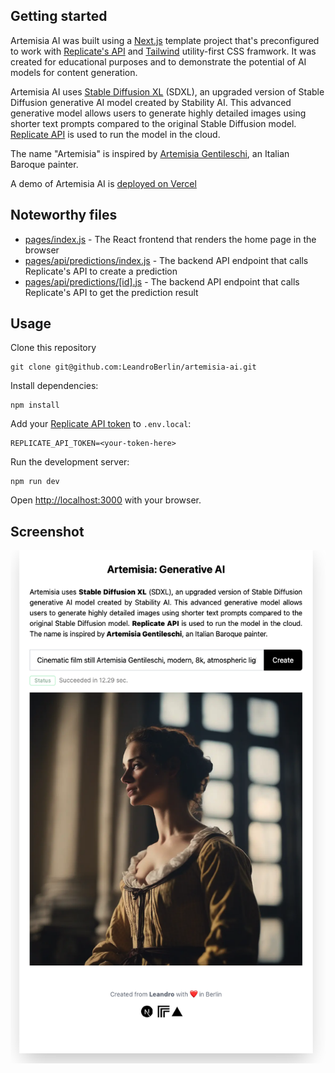 ## Getting started

Artemisia AI was built using a [Next.js](https://nextjs.org/) template project that's preconfigured to work with [Replicate's API](https://replicate.com/docs/get-started/nextjs) and [Tailwind](https://tailwindcss.com/) utility-first CSS framwork. It was created for educational purposes and to demonstrate the potential of AI models for content generation.

Artemisia AI uses [Stable Diffusion XL](https://replicate.com/stability-ai/sdxl) (SDXL), an upgraded version of Stable Diffusion generative AI model created by Stability AI. This advanced generative model allows users to generate highly detailed images using shorter text prompts compared to the original Stable Diffusion model. [Replicate API](https://replicate.com) is used to run the model in the cloud. 

The name "Artemisia" is inspired by [Artemisia Gentileschi](https://en.wikipedia.org/wiki/Artemisia_Gentileschi), an Italian Baroque painter.

A demo of Artemisia AI is [deployed on Vercel](https://artemisia-ai.vercel.app/)

## Noteworthy files

- [pages/index.js](pages/index.js) - The React frontend that renders the home page in the browser
- [pages/api/predictions/index.js](pages/api/predictions/index.js) - The backend API endpoint that calls Replicate's API to create a prediction
- [pages/api/predictions/[id].js](pages/api/predictions/[id].js) - The backend API endpoint that calls Replicate's API to get the prediction result

## Usage

Clone this repository

```
git clone git@github.com:LeandroBerlin/artemisia-ai.git
```

Install dependencies:

```console
npm install
```

Add your [Replicate API token](https://replicate.com/account#token) to `.env.local`:

```
REPLICATE_API_TOKEN=<your-token-here>
```

Run the development server:

```console
npm run dev
```

Open [http://localhost:3000](http://localhost:3000) with your browser.  


## Screenshot

<img width="707" alt="iguana" src="./public/screenshot.png">

